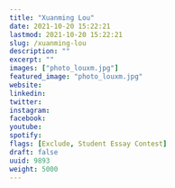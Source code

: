 ```yaml
---
title: "Xuanming Lou"
date: 2021-10-20 15:22:21
lastmod: 2021-10-20 15:22:21
slug: /xuanming-lou
description: ""
excerpt: ""
images: ["photo_louxm.jpg"]
featured_image: "photo_louxm.jpg"
website: 
linkedin: 
twitter: 
instagram: 
facebook: 
youtube: 
spotify: 
flags: [Exclude, Student Essay Contest]
draft: false
uuid: 9893
weight: 5000
---
```


